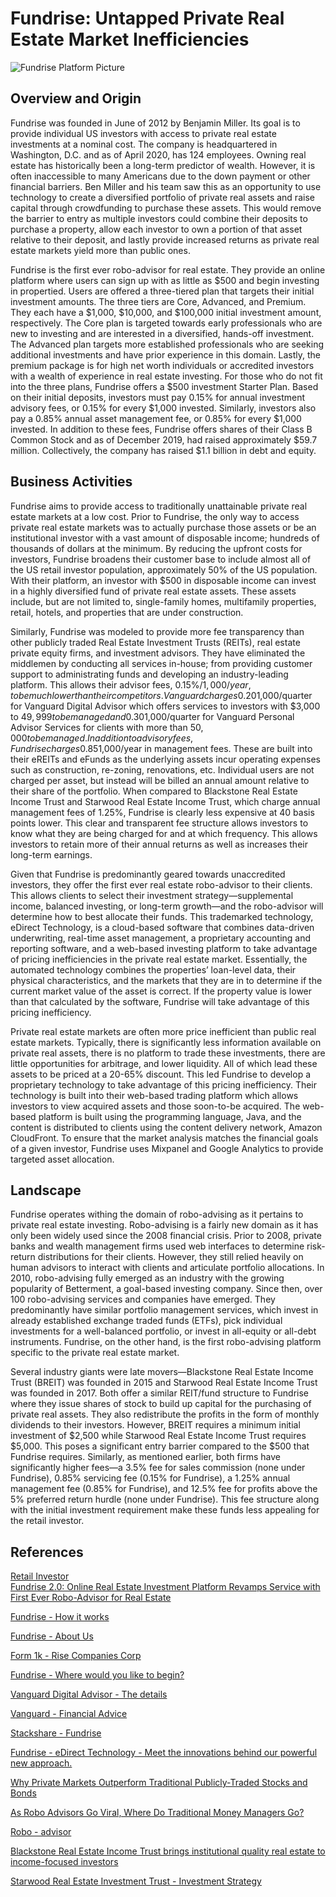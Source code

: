 # Fundrise: Untapped Private Real Estate Market Inefficiencies

![Fundrise Platform Picture](/Users/iCloudDrive/fbeyegue/Documents/GitRepos/MyFinTech_GitHub/FundrisePlatform.png)

## Overview and Origin

Fundrise was founded in June of 2012 by Benjamin Miller. Its goal is to provide individual US investors with access to private real estate investments at a nominal cost. The company is headquartered in Washington, D.C. and as of April 2020, has 124 employees. Owning real estate has historically been a long-term predictor of wealth. However, it is often inaccessible to many Americans due to the down payment or other financial barriers. Ben Miller and his team saw this as an opportunity to use technology to create a diversified portfolio of private real assets and raise capital through crowdfunding to purchase these assets. This would remove the barrier to entry as multiple investors could combine their deposits to purchase a property, allow each investor to own a portion of that asset relative to their deposit, and lastly provide increased returns as private real estate markets yield more than public ones.

Fundrise is the first ever robo-advisor for real estate. They provide an online platform where users can sign up with as little as $500 and begin investing in propertied. Users are offered a three-tiered plan that targets their initial investment amounts. The three tiers are Core, Advanced, and Premium. They each have a $1,000, $10,000, and $100,000 initial investment amount, respectively. The Core plan is targeted towards early professionals who are new to investing and are interested in a diversified, hands-off investment. The Advanced plan targets more established professionals who are seeking additional investments and have prior experience in this domain. Lastly, the premium package is for high net worth individuals or accredited investors with a wealth of experience in real estate investing. For those who do not fit into the three plans, Fundrise offers a $500 investment Starter Plan. Based on their initial deposits, investors must pay 0.15% for annual investment advisory fees, or 0.15% for every $1,000 invested. Similarly, investors also pay a 0.85% annual asset management fee, or 0.85% for every $1,000 invested. In addition to these fees, Fundrise offers shares of their Class B Common Stock and as of December 2019, had raised approximately $59.7 million. Collectively, the company has raised $1.1 billion in debt and equity.

## Business Activities

Fundrise aims to provide access to traditionally unattainable private real estate markets at a low cost. Prior to Fundrise, the only way to access private real estate markets was to actually purchase those assets or be an institutional investor with a vast amount of disposable income; hundreds of thousands of dollars at the minimum. By reducing the upfront costs for investors, Fundrise broadens their customer base to include almost all of the US retail investor population, approximately 50% of the US population. With their platform, an investor with $500 in disposable income can invest in a highly diversified fund of private real estate assets. These assets include, but are not limited to, single-family homes, multifamily properties, retail, hotels, and properties that are under construction. 

Similarly, Fundrise was modeled to provide more fee transparency than other publicly traded Real Estate Investment Trusts (REITs), real estate private equity firms, and investment advisors. They have eliminated the middlemen by conducting all services in-house; from providing customer support to administrating funds and developing an industry-leading platform. This allows their advisor fees, 0.15%/$1,000/year, to be much lower than their competitors. Vanguard charges 0.20%/$1,000/quarter for Vanguard Digital Advisor which offers services to investors with $3,000 to $49,999 to be managed and 0.30%/$1,000/quarter for Vanguard Personal Advisor Services for clients with more than $50,000 to be managed. In addition to advisory fees, Fundrise charges 0.85%/$1,000/year in management fees. These are built into their eREITs and eFunds as the underlying assets incur operating expenses such as construction, re-zoning, renovations, etc. Individual users are not charged per asset, but instead will be billed an annual amount relative to their share of the portfolio. When compared to Blackstone Real Estate Income Trust and Starwood Real Estate Income Trust, which charge annual management fees of 1.25%, Fundrise is clearly less expensive at 40 basis points lower. This clear and transparent fee structure allows investors to know what they are being charged for and at which frequency. This allows investors to retain more of their annual returns as well as increases their long-term earnings. 

Given that Fundrise is predominantly geared towards unaccredited investors, they offer the first ever real estate robo-advisor to their clients. This allows clients to select their investment strategy—supplemental income, balanced investing, or long-term growth—and the robo-advisor will determine how to best allocate their funds. This trademarked technology, eDirect Technology, is a cloud-based software that combines data-driven underwriting, real-time asset management, a proprietary accounting and reporting software, and a web-based investing platform to take advantage of pricing inefficiencies in the private real estate market. Essentially, the automated technology combines the properties’ loan-level data, their physical characteristics, and the markets that they are in to determine if the current market value of the asset is correct. If the property value is lower than that calculated by the software, Fundrise will take advantage of this pricing inefficiency.

Private real estate markets are often more price inefficient than public real estate markets. Typically, there is significantly less information available on private real assets, there is no platform to trade these investments, there are little opportunities for arbitrage, and lower liquidity. All of which lead these assets to be priced at a 20-65% discount. This led Fundrise to develop a proprietary technology to take advantage of this pricing inefficiency. Their technology is built into their web-based trading platform which allows investors to view acquired assets and those soon-to-be acquired. The web-based platform is built using the programming language, Java, and the content is distributed to clients using the content delivery network, Amazon CloudFront. To ensure that the market analysis matches the financial goals of a given investor, Fundrise uses Mixpanel and Google Analytics to provide targeted asset allocation.

## Landscape

Fundrise operates withing the domain of robo-advising as it pertains to private real estate investing. Robo-advising is a fairly new domain as it has only been widely used since the 2008 financial crisis. Prior to 2008, private banks and wealth management firms used web interfaces to determine risk-return distributions for their clients. However, they still relied heavily on human advisors to interact with clients and articulate portfolio allocations. In 2010, robo-advising fully emerged as an industry with the growing popularity of Betterment, a goal-based investing company. Since then, over 100 robo-advising services and companies have emerged. They predominantly have similar portfolio management services, which invest in already established exchange traded funds (ETFs), pick individual investments for a well-balanced portfolio, or invest in all-equity or all-debt instruments. Fundrise, on the other hand, is the first robo-advising platform specific to the private real estate market. 

Several industry giants were late movers—Blackstone Real Estate Income Trust (BREIT) was founded in 2015 and Starwood Real Estate Income Trust was founded in 2017. Both offer a similar REIT/fund structure to Fundrise where they issue shares of stock to build up capital for the purchasing of private real assets. They also redistribute the profits in the form of monthly dividends to their investors. However, BREIT requires a minimum initial investment of $2,500 while Starwood Real Estate Income Trust requires $5,000. This poses a significant entry barrier compared to the $500 that Fundrise requires. Similarly, as mentioned earlier, both firms have significantly higher fees—a 3.5% fee for sales commission (none under Fundrise), 0.85% servicing fee (0.15% for Fundrise), a 1.25% annual management fee (0.85% for Fundrise), and 12.5% fee for profits above the 5% preferred return hurdle (none under Fundrise). This fee structure along with the initial investment requirement make these funds less appealing for the retail investor.   











## References

[Retail Investor](https://www.investopedia.com/terms/r/retailinvestor.asp)  
[Fundrise 2.0: Online Real Estate Investment Platform Revamps Service with First Ever Robo-Advisor for Real Estate](https://www.crowdfundinsider.com/2017/06/101973-fundrise-2-0-online-real-estate-investment-platform-revamps-service-first-ever-robo-advisor-real-estate/)

[Fundrise - How it works](https://fundrise.com/how-it-works)

[Fundrise - About Us](https://fundrise.com/about)

[Form 1k - Rise Companies Corp](https://sec.report/Document/0001104659-20-053560/)

[Fundrise - Where would you like to begin?](https://fundrise.com/start-investing/initial-account-level)

[Vanguard Digital Advisor - The details](https://investor.vanguard.com/financial-advisor/digital-advisor-details)

[Vanguard - Financial Advice](https://investor.vanguard.com/financial-advisor/financial-advice/)

[Stackshare - Fundrise](https://stackshare.io/fundrise/fundrise#team)

[Fundrise - eDirect Technology - Meet the innovations behind our powerful new approach.](https://fundrise.com/e-direct-investing)

[Why Private Markets Outperform Traditional Publicly-Traded Stocks and Bonds](https://fundrise.com/resources/cross-market-efficiency-gains)

[As Robo Advisors Go Viral, Where Do Traditional Money Managers Go?](https://www.investors.com/etfs-and-funds/etfs/fund-industry-wakens-from-slumber-to-take-on-digital-advice-upstarts/)

[Robo - advisor](https://en.wikipedia.org/wiki/Robo-advisor#:~:text=Robo%2Dadvisors%20or%20robo%2Dadvisers,on%20mathematical%20rules%20or%20algorithms.)

[Blackstone Real Estate Income Trust brings institutional quality real estate to income-focused investors](https://www.breit.com/)

[Starwood Real Estate Investment Trust - Investment Strategy](https://www.starwoodnav.reit/sreit/investment-strategy/) 
